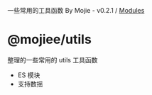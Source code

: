 一些常用的工具函数 By Mojie - v0.2.1 / [Modules](modules.md)

# @mojiee/utils

整理的一些常用的 utils 工具函数

- ES 模块
- 支持数摇
